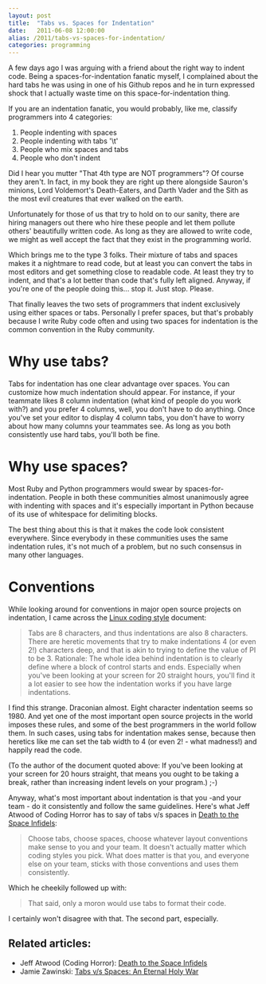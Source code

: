 ```yaml
---
layout: post
title:  "Tabs vs. Spaces for Indentation"
date:   2011-06-08 12:00:00
alias: /2011/tabs-vs-spaces-for-indentation/
categories: programming
---
```


A few days ago I was arguing with a friend about the right way to indent code.
Being a spaces-for-indentation fanatic myself, I complained about the hard tabs
he was using in one of his Github repos and he in turn expressed shock that I
actually waste time on this space-for-indentation thing.

If you are an indentation fanatic, you would probably, like me, classify
programmers into 4 categories:

1. People indenting with spaces
2. People indenting with tabs '\t'
3. People who mix spaces and tabs
4. People who don't indent

Did I hear you mutter "That 4th type are NOT programmers"? Of course they
aren't. In fact, in my book they are right up there alongside Sauron's minions,
Lord Voldemort's Death-Eaters, and Darth Vader and the Sith as the most evil
creatures that ever walked on the earth.

Unfortunately for those of us that try to hold on to our sanity, there are
hiring managers out there who hire these people and let them pollute others'
beautifully written code. As long as they are allowed to write code, we might
as well accept the fact that they exist in the programming world.

Which brings me to the type 3 folks. Their mixture of tabs and spaces makes it
a nightmare to read code, but at least you can convert the tabs in most editors
and get something close to readable code. At least they try to indent, and
that's a lot better than code that's fully left aligned. Anyway, if you're one
of the people doing this... stop it. Just stop. Please.

That finally leaves the two sets of programmers that indent exclusively using
either spaces or tabs. Personally I prefer spaces, but that's probably because
I write Ruby code often and using two spaces for indentation is the common
convention in the Ruby community.

# Why use tabs?

Tabs for indentation has one clear advantage over spaces. You can customize how
much indentation should appear. For instance, if your teammate likes 8 column
indentation (what kind of people do you work with?) and you prefer 4 columns,
well, you don't have to do anything. Once you've set your editor to display 4
column tabs, you don't have to worry about how many columns your teammates see.
As long as you both consistently use hard tabs, you'll both be fine.

# Why use spaces?

Most Ruby and Python programmers would swear by spaces-for-indentation. People
in both these communities almost unanimously agree with indenting with spaces
and it's especially important in Python because of its use of whitespace for
delimiting blocks.

The best thing about this is that it makes the code look consistent everywhere.
Since everybody in these communities uses the same indentation rules, it's not
much of a problem, but no such consensus in many other languages.

# Conventions

While looking around for conventions in major open source projects on
indentation, I came across the [Linux coding style](https://www.kernel.org/doc/Documentation/CodingStyle)
document:

> Tabs are 8 characters, and thus indentations are also 8 characters. There are
> heretic movements that try to make indentations 4 (or even 2!) characters deep,
> and that is akin to trying to define the value of PI to be 3. Rationale: The
> whole idea behind indentation is to clearly define where a block of control
> starts and ends. Especially when you've been looking at your screen for 20
> straight hours, you'll find it a lot easier to see how the indentation works if
> you have large indentations.

I find this strange. Draconian almost. Eight character indentation seems so
1980. And yet one of the most important open source projects in the world
imposes these rules, and some of the best programmers in the world follow them.
In such cases, using tabs for indentation makes sense, because then heretics
like me can set the tab width to 4 (or even 2! - what madness!) and happily
read the code.

(To the author of the document quoted above: If you've been looking at your
screen for 20 hours straight, that means you ought to be taking a break, rather
than increasing indent levels on your program.) ;-)

Anyway, what's most important about indentation is that you -and your team - do
it consistently and follow the same guidelines. Here's what Jeff Atwood of
Coding Horror has to say of tabs v/s spaces in
[Death to the Space Infidels](http://www.codinghorror.com/blog/2009/04/death-to-the-space-infidels.html):

> Choose tabs, choose spaces, choose whatever layout conventions make sense to
> you and your team. It doesn't actually matter which coding styles you pick.
> What does matter is that you, and everyone else on your team, sticks with those
> conventions and uses them consistently.

Which he cheekily followed up with:

> That said, only a moron would use tabs to format their code.

I certainly won't disagree with that. The second part, especially.

## Related articles:

* Jeff Atwood (Coding Horror): [Death to the Space Infidels](http://www.codinghorror.com/blog/2009/04/death-to-the-space-infidels.html)
* Jamie Zawinski: [Tabs v/s Spaces: An Eternal Holy War](http://www.jwz.org/doc/tabs-vs-spaces.html)
